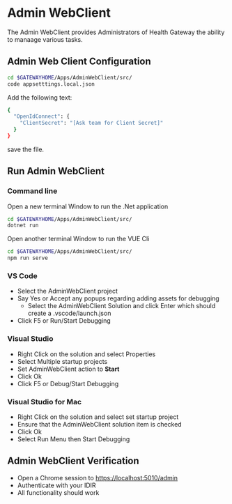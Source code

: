 # Admin WebClient

The Admin WebClient provides Administrators of Health Gateway the ability to manaage various tasks.

## Admin Web Client Configuration

```bash
cd $GATEWAYHOME/Apps/AdminWebClient/src/
code appsetttings.local.json
```

Add the following text:

```bash
{
  "OpenIdConnect": {
    "ClientSecret": "[Ask team for Client Secret]"
  }
}
```

save the file.

## Run Admin WebClient

### Command line

Open a new terminal Window to run the .Net application

```bash
cd $GATEWAYHOME/Apps/AdminWebClient/src/
dotnet run
```

Open another terminal Window to run the VUE Cli

```bash
cd $GATEWAYHOME/Apps/AdminWebClient/src/
npm run serve
```

### VS Code

* Select the AdminWebClient project
* Say Yes or Accept any popups regarding adding assets for debugging
  * Select the AdminWebClient Solution and click Enter which should create a .vscode/launch.json
* Click F5 or Run/Start Debugging

### Visual Studio

* Right Click on the solution and select Properties
* Select Multiple startup projects
* Set AdminWebClient action to **Start**
* Click Ok
* Click F5 or Debug/Start Debugging

### Visual Studio for Mac

* Right Click on the solution and select set startup project
* Ensure that the AdminWebClient solution item is checked
* Click Ok
* Select Run Menu then Start Debugging

## Admin WebClient Verification

* Open a Chrome session to [https://localhost:5010/admin](https://localhost:5010/admin)
* Authenticate with your IDIR
* All functionality should work